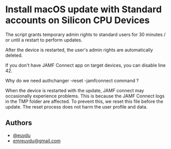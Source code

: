 
# Install macOS update with Standard accounts on Silicon CPU Devices

The script grants temporary admin rights to standard users for 30 minutes / or until a restart to perform updates.

After the device is restarted, the user's admin rights are automatically deleted.

If you don't have JAMF Connect app on target devices, you can disable line 42.

Why do we need authchanger -reset -jamfconnect command ? 

When the device is restarted with the update, JAMF connect may occasionally experience problems. This is because the JAMF Connect logs in the TMP folder are affected. To prevent this, we reset this file before the update. The reset process does not harm the user profile and data.

## Authors

- [@euydu](https://www.github.com/euydu)
- emreuydu@gmail.com 

